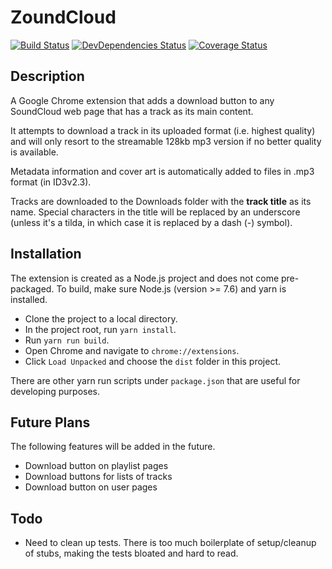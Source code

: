 # ZoundCloud

[![Build Status](https://travis-ci.org/xtangle/ZoundCloud.svg?branch=master)](https://travis-ci.org/xtangle/ZoundCloud)
[![DevDependencies Status](https://david-dm.org/xtangle/ZoundCloud/dev-status.svg)](https://david-dm.org/xtangle/ZoundCloud?type=dev)
[![Coverage Status](https://coveralls.io/repos/github/xtangle/ZoundCloud/badge.svg?branch=master)](https://coveralls.io/github/xtangle/ZoundCloud?branch=master)

## Description

A Google Chrome extension that adds a download button to any SoundCloud web page that has
a track as its main content.

It attempts to download a track in its uploaded format (i.e. highest quality) and will only
resort to the streamable 128kb mp3 version if no better quality is available.

Metadata information and cover art is automatically added to files in .mp3 format (in ID3v2.3).

Tracks are downloaded to the Downloads folder with the **track title** as its name.
Special characters in the title will be replaced by an underscore (unless it's a tilda, in which
case it is replaced by a dash (-) symbol).

## Installation

The extension is created as a Node.js project and does not come pre-packaged. 
To build, make sure Node.js (version >= 7.6) and yarn is installed.

- Clone the project to a local directory.
- In the project root, run `yarn install`.
- Run `yarn run build`.
- Open Chrome and navigate to `chrome://extensions`.
- Click `Load Unpacked` and choose the `dist` folder in this project.

There are other yarn run scripts under `package.json` that are useful for developing purposes.

## Future Plans

The following features will be added in the future.

- Download button on playlist pages
- Download buttons for lists of tracks
- Download button on user pages

## Todo

- Need to clean up tests. There is too much boilerplate of setup/cleanup of stubs, making the tests bloated and hard to read.
